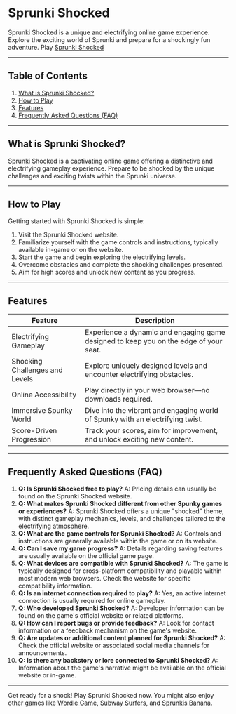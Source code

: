 # Sprunki Shocked

Sprunki Shocked is a unique and electrifying online game experience. Explore the exciting world of Sprunki and prepare for a shockingly fun adventure. Play [Sprunki Shocked](https://spunky.games/sprunki-shocked)


---

## Table of Contents

1. [What is Sprunki Shocked?](#what-is-sprunki-shocked)
2. [How to Play](#how-to-play)
3. [Features](#features)
4. [Frequently Asked Questions (FAQ)](#faq)


---

## What is Sprunki Shocked? <a name="what-is-sprunki-shocked"></a>

Sprunki Shocked is a captivating online game offering a distinctive and electrifying gameplay experience. Prepare to be shocked by the unique challenges and exciting twists within the Sprunki universe.


---

## How to Play <a name="how-to-play"></a>

Getting started with Sprunki Shocked is simple:

1. Visit the Sprunki Shocked website.
2. Familiarize yourself with the game controls and instructions, typically available in-game or on the website.
3. Start the game and begin exploring the electrifying levels.
4. Overcome obstacles and complete the shocking challenges presented.
5. Aim for high scores and unlock new content as you progress.


---

## Features <a name="features"></a>

| Feature | Description |
|---|---|
| Electrifying Gameplay | Experience a dynamic and engaging game designed to keep you on the edge of your seat. |
| Shocking Challenges and Levels | Explore uniquely designed levels and encounter electrifying obstacles. |
| Online Accessibility | Play directly in your web browser—no downloads required. |
| Immersive Spunky World | Dive into the vibrant and engaging world of Spunky with an electrifying twist. |
| Score-Driven Progression | Track your scores, aim for improvement, and unlock exciting new content. |


---

## Frequently Asked Questions (FAQ) <a name="faq"></a>

1. **Q: Is Sprunki Shocked free to play?** A: Pricing details can usually be found on the Sprunki Shocked website.
2. **Q: What makes Sprunki Shocked different from other Spunky games or experiences?** A: Sprunki Shocked offers a unique "shocked" theme, with distinct gameplay mechanics, levels, and challenges tailored to the electrifying atmosphere.
3. **Q: What are the game controls for Sprunki Shocked?** A: Controls and instructions are generally available within the game or on its website.
4. **Q: Can I save my game progress?** A: Details regarding saving features are usually available on the official game page.
5. **Q: What devices are compatible with Sprunki Shocked?** A: The game is typically designed for cross-platform compatibility and playable within most modern web browsers. Check the website for specific compatibility information.
6. **Q: Is an internet connection required to play?** A: Yes, an active internet connection is usually required for online gameplay.
7. **Q: Who developed Sprunki Shocked?** A: Developer information can be found on the game's official website or related platforms.
8. **Q: How can I report bugs or provide feedback?** A: Look for contact information or a feedback mechanism on the game's website.
9. **Q: Are updates or additional content planned for Sprunki Shocked?** A: Check the official website or associated social media channels for announcements.
10. **Q: Is there any backstory or lore connected to Sprunki Shocked?** A: Information about the game's narrative might be available on the official website or in-game.


---


Get ready for a shock! Play Sprunki Shocked now. You might also enjoy other games like [Wordle Game](https://spunky.games/wordle-game), [Subway Surfers](https://spunky.games/subway-surfers), and [Sprunkis Banana](https://spunky.games/sprunkis-banana).
